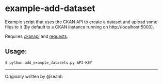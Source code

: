 example-add-dataset
===================

Example script that uses the CKAN API to create a dataset and upload some files to it (By default to a CKAN instance running on http://localhost:5000).

Requires [ckanapi](https://github.com/ckan/ckanapi) and [requests](http://docs.python-requests.org/).

## Usage:

```bash
$ python add_example_datasets.py API-KEY
```

---

Originally written by @seanh
